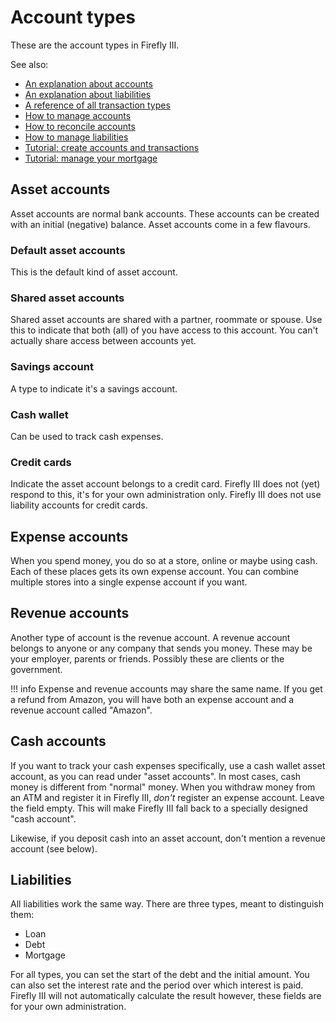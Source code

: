 # Account types

These are the account types in Firefly III.

See also:

- [An explanation about accounts](../../explanation/financial-concepts/accounts.md)
- [An explanation about liabilities](../../explanation/financial-concepts/liabilities.md)
- [A reference of all transaction types](../../references/firefly-iii/transaction-types.md)
- [How to manage accounts](../../how-to/firefly-iii/finances/accounts.md)
- [How to reconcile accounts](../../how-to/firefly-iii/finances/reconcile.md)
- [How to manage liabilities](../../how-to/firefly-iii/finances/liabilities.md)
- [Tutorial: create accounts and transactions](../../tutorials/finances/first-steps.md)
- [Tutorial: manage your mortgage](../../tutorials/finances/mortgage.md)

## Asset accounts

Asset accounts are normal bank accounts. These accounts can be created with an initial (negative) balance. Asset accounts come in a few flavours.

### Default asset accounts

This is the default kind of asset account.

### Shared asset accounts

Shared asset accounts are shared with a partner, roommate or spouse. Use this to indicate that both (all) of you have access to this account. You can't actually share access between accounts yet.

### Savings account

A type to indicate it's a savings account.

### Cash wallet

Can be used to track cash expenses.

### Credit cards

Indicate the asset account belongs to a credit card. Firefly III does not (yet) respond to this, it's for your own administration only. Firefly III does not use liability accounts for credit cards.

## Expense accounts

When you spend money, you do so at a store, online or maybe using cash. Each of these places gets its own expense account. You can combine multiple stores into a single expense account if you want.

## Revenue accounts

Another type of account is the revenue account. A revenue account belongs to anyone or any company that sends you money. These may be your employer, parents or friends. Possibly these are clients or the government.

!!! info
    Expense and revenue accounts may share the same name. If you get a refund from Amazon, you will have both an expense account and a revenue account called "Amazon".

## Cash accounts

If you want to track your cash expenses specifically, use a cash wallet asset account, as you can read under "asset accounts". In most cases, cash money is different from "normal" money. When you withdraw money from an ATM and register it in Firefly III, _don't_ register an expense account. Leave the field empty. This will make Firefly III fall back to a specially designed "cash account".

Likewise, if you deposit cash into an asset account, don't mention a revenue account (see below).

## Liabilities

All liabilities work the same way. There are three types, meant to distinguish them:

- Loan
- Debt
- Mortgage

For all types, you can set the start of the debt and the initial amount. You can also set the interest rate and the period over which interest is paid. Firefly III will not automatically calculate the result however, these fields are for your own administration.
